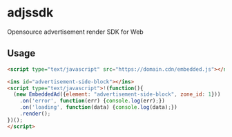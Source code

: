 # adjssdk

Opensource advertisement render SDK for Web

## Usage

```html
<script type="text/javascript" src="https://domain.cdn/embedded.js"></script>

<ins id="advertisement-side-block"></ins>
<script type="text/javascript">!(function(){
  (new EmbeddedAd({element: "advertisement-side-block", zone_id: 1}))
    .on('error', function(err) {console.log(err);})
    .on('loading', function(data) {console.log(data);})
    .render();
})();
</script>
```
